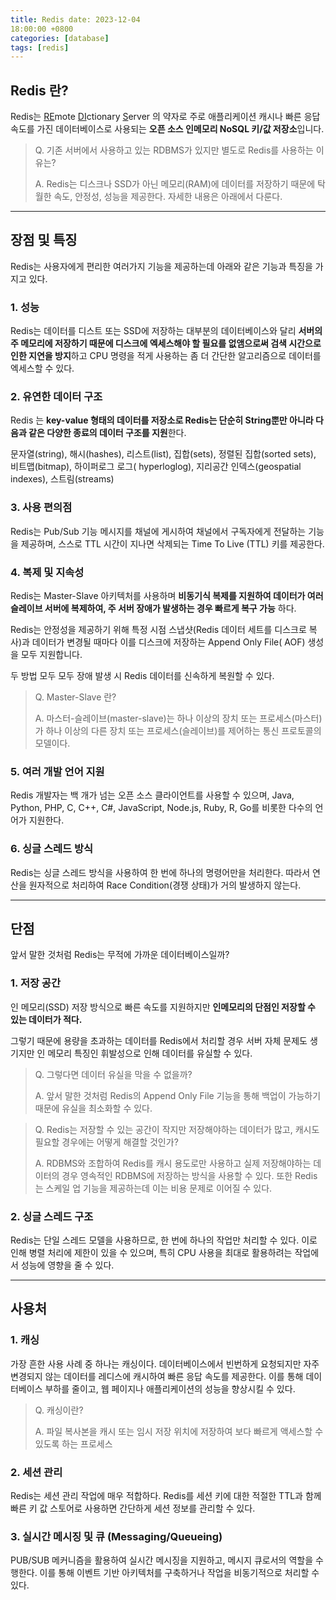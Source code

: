 ```yaml
---
title: Redis date: 2023-12-04
18:00:00 +0800
categories: [database]
tags: [redis]
---
```


## Redis 란?

Redis는 <u>RE</u>mote <u>DI</u>ctionary <u>S</u>erver 의 약자로 주로 애플리케이션 캐시나 빠른 응답 속도를 가진 데이터베이스로 사용되는
**오픈 소스 인메모리 NoSQL 키/값 저장소**입니다.

> Q. 기존 서버에서 사용하고 있는 RDBMS가 있지만 별도로 Redis를 사용하는 이유는?
>
> A. Redis는 디스크나 SSD가 아닌 메모리(RAM)에 데이터를 저장하기 때문에 탁월한 속도, 안정성, 성능을 제공한다. 자세한 내용은 아래에서 다룬다.

---

## 장점 및 특징

Redis는 사용자에게 편리한 여러가지 기능을 제공하는데 아래와 같은 기능과 특징을 가지고 있다.

### 1. 성능

Redis는 데이터를 디스트 또는 SSD에 저장하는 대부분의 데이터베이스와 달리 **서버의 주 메모리에 저장하기 때문에 디스크에 엑세스해야 할 필요를 없앰으로써 검색 시간으로 인한
지연을 방지**하고 CPU 명령을 적게 사용하는 좀 더 간단한 알고리즘으로 데이터를 엑세스할 수 있다.

### 2. 유연한 데이터 구조

Redis 는 **key-value 형태의 데이터를 저장소로 Redis는 단순히 String뿐만 아니라 다음과 같은 다양한 종료의 데이터 구조를 지원**한다.

문자열(string), 해시(hashes), 리스트(list), 집합(sets), 정렬된 집합(sorted sets), 비트맵(bitmap), 하이퍼로그 로그(
hyperloglog), 지리공간 인덱스(geospatial indexes), 스트림(streams)

### 3. 사용 편의점

Redis는 Pub/Sub 기능 메시지를 채널에 게시하여 채널에서 구독자에게 전달하는 기능을 제공하며, 스스로 TTL 시간이 지나면 삭제되는 Time To Live (TTL)
키를 제공한다.

### 4. 복제 및 지속성

Redis는 Master-Slave 아키텍처를 사용하며 **비동기식 복제를 지원하여 데이터가 여러 슬레이브 서버에 복제하여, 주 서버 장애가 발생하는 경우 빠르게 복구 가능**
하다.

Redis는 안정성을 제공하기 위해 특정 시점 스냅샷(Redis 데이터 세트를 디스크로 복사)과 데이터가 변경될 때마다 이를 디스크에 저장하는 Append Only File(
AOF) 생성을 모두 지원합니다.

두 방법 모두 모두 장애 발생 시 Redis 데이터를 신속하게 복원할 수 있다.

> Q. Master-Slave 란?
>
> A. 마스터-슬레이브(master-slave)는 하나 이상의 장치 또는 프로세스(마스터)가 하나 이상의 다른 장치 또는 프로세스(슬레이브)를 제어하는 통신 프로토콜의 모델이다.

### 5. 여러 개발 언어 지원

Redis 개발자는 백 개가 넘는 오픈 소스 클라이언트를 사용할 수 있으며, Java, Python, PHP, C, C++, C#, JavaScript, Node.js, Ruby,
R, Go를 비롯한 다수의 언어가 지원한다.

### 6. 싱글 스레드 방식

Redis는 싱글 스레드 방식을 사용하여 한 번에 하나의 명령어만을 처리한다. 따라서 연산을 원자적으로 처리하여 Race Condition(경쟁 상태)가 거의 발생하지 않는다.

---

## 단점

앞서 말한 것처럼 Redis는 무적에 가까운 데이터베이스일까?

### 1. 저장 공간

인 메모리(SSD) 저장 방식으로 빠른 속도를 지원하지만 **인메모리의 단점인 저장할 수 있는 데이터가 적다.**

그렇기 때문에 용량을 초과하는 데이터를 Redis에서 처리할 경우 서버 자체 문제도 생기지만 인 메모리 특징인 휘발성으로 인해 데이터를 유실할 수 있다.

> Q. 그렇다면 데이터 유실을 막을 수 없을까?
>
> A. 앞서 말한 것처럼 Redis의 Append Only File 기능을 통해 백업이 가능하기 때문에 유실을 최소화할 수 있다.

> Q. Redis는 저장할 수 있는 공간이 작지만 저장해야하는 데이터가 많고, 캐시도 필요할 경우에는 어떻게 해결할 것인가?
>
> A. RDBMS와 조합하여 Redis를 캐시 용도로만 사용하고 실제 저장해야하는 데이터의 경우 영속적인 RDBMS에 저장하는 방식을 사용할 수 있다. 또한 Redis는 스케일 업 기능을 제공하는데 이는 비용 문제로 이어질 수 있다.

### 2. 싱글 스레드 구조

Redis는 단일 스레드 모델을 사용하므로, 한 번에 하나의 작업만 처리할 수 있다. 이로 인해 병렬 처리에 제한이 있을 수 있으며, 특히 CPU 사용을 최대로 활용하려는 작업에서
성능에 영향을 줄 수 있다.

---

## 사용처

### 1. 캐싱

가장 흔한 사용 사례 중 하나는 캐싱이다. 데이터베이스에서 빈번하게 요청되지만 자주 변경되지 않는 데이터를 레디스에 캐시하여 빠른 응답 속도를 제공한다. 이를 통해 데이터베이스
부하를 줄이고, 웹 페이지나 애플리케이션의 성능을 향상시킬 수 있다.

> Q. 캐싱이란?
>
> A. 파일 복사본을 캐시 또는 임시 저장 위치에 저장하여 보다 빠르게 액세스할 수 있도록 하는 프로세스

### 2. 세션 관리

Redis는 세션 관리 작업에 매우 적합하다. Redis를 세션 키에 대한 적절한 TTL과 함께 빠른 키 값 스토어로 사용하면 간단하게 세션 정보를 관리할 수 있다.

### 3. 실시간 메시징 및 큐 (Messaging/Queueing)

PUB/SUB 메커니즘을 활용하여 실시간 메시징을 지원하고, 메시지 큐로서의 역할을 수행한다. 이를 통해 이벤트 기반 아키텍처를 구축하거나 작업을 비동기적으로 처리할 수 있다.
